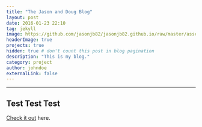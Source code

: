 ```yaml
---
title: "The Jason and Doug Blog"
layout: post
date: 2016-01-23 22:10
tag: jekyll
image: https://github.com/jasonjb82/jasonjb82.github.io/raw/master/assets/screen-shot.png
headerImage: true
projects: true
hidden: true # don't count this post in blog pagination
description: "This is my blog."
category: project
author: johndoe
externalLink: false
---
```


---
Test Test Test
---

[Check it out](http://jason-doug-climate.blogspot.com/) here.

